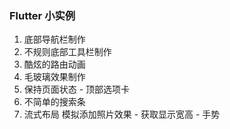 ### Flutter 小实例

1. 底部导航栏制作
2. 不规则底部工具栏制作
3. 酷炫的路由动画
4. 毛玻璃效果制作
5. 保持页面状态 - 顶部选项卡
6. 不简单的搜索条
7. 流式布局 模拟添加照片效果 - 获取显示宽高 - 手势